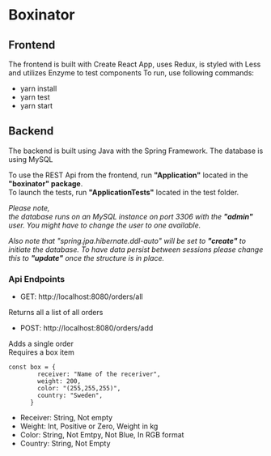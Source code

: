 # Boxinator

## Frontend

The frontend is built with Create React App, uses Redux, is styled with Less and utilizes Enzyme to test components
To run, use following commands:

- yarn install
- yarn test
- yarn start


## Backend

The backend is built using Java with the Spring Framework. The database is using MySQL

To use the REST Api from the frontend, run **"Application"** located in the **"boxinator" package**.  
To launch the tests, run **"ApplicationTests"** located in the test folder.

*Please note,  
the database runs on an MySQL instance on port 3306 with the **"admin"** user. You might have to change
the user to one available.*

*Also note that "spring.jpa.hibernate.ddl-auto" will be set to **"create"** to initiate the database. To have data persist between sessions please change this to **"update"** once the structure is in place.*

### Api Endpoints
- GET: http://localhost:8080/orders/all

Returns all a list of all orders

- POST: http://localhost:8080/orders/add

Adds a single order  
Requires a box item

```
const box = {
        receiver: "Name of the receriver",
        weight: 200,
        color: "(255,255,255)",
        country: "Sweden",
      }
```
- Receiver: String, Not empty
- Weight: Int, Positive or Zero, Weight in kg
- Color: String, Not Emtpy, Not Blue, In RGB format
- Country: String, Not Empty
